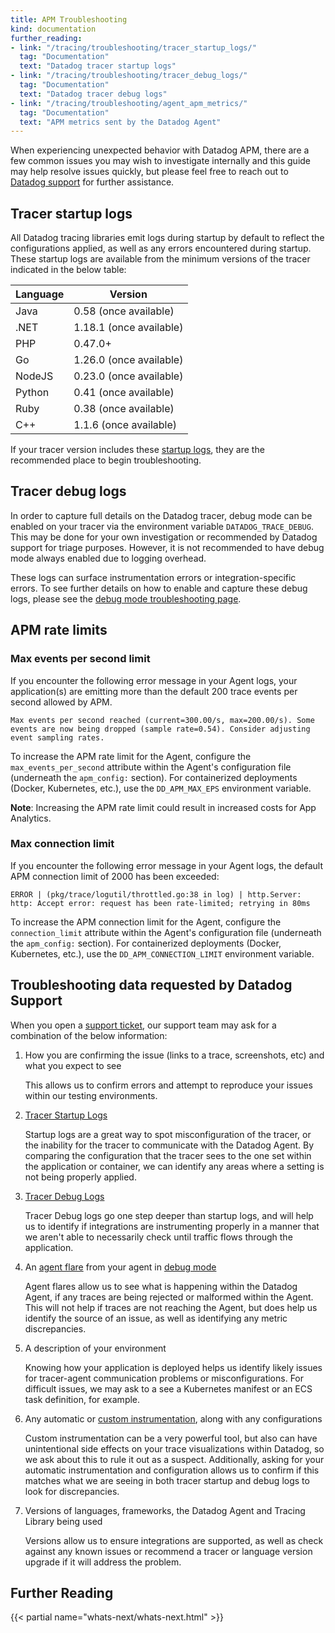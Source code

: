 ```yaml
---
title: APM Troubleshooting
kind: documentation
further_reading:
- link: "/tracing/troubleshooting/tracer_startup_logs/"
  tag: "Documentation"
  text: "Datadog tracer startup logs"
- link: "/tracing/troubleshooting/tracer_debug_logs/"
  tag: "Documentation"
  text: "Datadog tracer debug logs"
- link: "/tracing/troubleshooting/agent_apm_metrics/"
  tag: "Documentation"
  text: "APM metrics sent by the Datadog Agent"
---
```


When experiencing unexpected behavior with Datadog APM, there are a few common issues you may wish to investigate internally and this guide may help resolve issues quickly, but please feel free to reach out to [Datadog support][1] for further assistance.

## Tracer startup logs

All Datadog tracing libraries emit logs during startup by default to reflect the configurations applied, as well as any errors encountered during startup.  These startup logs are available from the minimum versions of the tracer indicated in the below table:

| Language | Version |
|----------|---------|
| Java    |  0.58 (once available)  |
| .NET | 1.18.1 (once available)  |
| PHP | 0.47.0+  |
| Go | 1.26.0 (once available)  |
| NodeJS | 0.23.0 (once available)  |
| Python | 0.41 (once available)  |
| Ruby | 0.38 (once available)  |
| C++ | 1.1.6 (once available)  |

If your tracer version includes these [startup logs][2], they are the recommended place to begin troubleshooting.

## Tracer debug logs

In order to capture full details on the Datadog tracer, debug mode can be enabled on your tracer via the environment variable `DATADOG_TRACE_DEBUG`.  This may be done for your own investigation or recommended by Datadog support for triage purposes. However, it is not recommended to have debug mode always enabled due to logging overhead.

These logs can surface instrumentation errors or integration-specific errors.  To see further details on how to enable and capture these debug logs, please see the [debug mode troubleshooting page][3].

## APM rate limits

### Max events per second limit

If you encounter the following error message in your Agent logs, your application(s) are emitting more than the default 200 trace events per second allowed by APM.

```
Max events per second reached (current=300.00/s, max=200.00/s). Some events are now being dropped (sample rate=0.54). Consider adjusting event sampling rates.

```


To increase the APM rate limit for the Agent, configure the `max_events_per_second` attribute within the Agent's configuration file (underneath the `apm_config:` section). For containerized deployments (Docker, Kubernetes, etc.), use the `DD_APM_MAX_EPS` environment variable.

**Note**: Increasing the APM rate limit could result in increased costs for App Analytics.


### Max connection limit

If you encounter the following error message in your Agent logs, the default APM connection limit of 2000 has been exceeded:

```
ERROR | (pkg/trace/logutil/throttled.go:38 in log) | http.Server: http: Accept error: request has been rate-limited; retrying in 80ms
```


To increase the APM connection limit for the Agent, configure the `connection_limit` attribute within the Agent's configuration file (underneath the `apm_config:` section). For containerized deployments (Docker, Kubernetes, etc.), use the `DD_APM_CONNECTION_LIMIT` environment variable.

## Troubleshooting data requested by Datadog Support

When you open a [support ticket][1], our support team may ask for a combination of the below information:

1. How you are confirming the issue (links to a trace, screenshots, etc) and what you expect to see

    This allows us to confirm errors and attempt to reproduce your issues within our testing environments.

1. [Tracer Startup Logs](#tracer-startup-logs)

    Startup logs are a great way to spot misconfiguration of the tracer, or the inability for the tracer to communicate with the Datadog Agent.  By comparing the configuration that the tracer sees to the one set within the application or container, we can identify any areas where a setting is not being properly applied.

1. [Tracer Debug Logs](#tracer-debug-logs)

    Tracer Debug logs go one step deeper than startup logs, and will help us to identify if integrations are instrumenting properly in a manner that we aren't able to necessarily check until traffic flows through the application.

1. An [agent flare][4] from your agent in [debug mode][5]

    Agent flares allow us to see what is happening within the Datadog Agent, if any traces are being rejected or malformed within the Agent.  This will not help if traces are not reaching the Agent, but does help us identify the source of an issue, as well as identifying any metric discrepancies.

1. A description of your environment

    Knowing how your application is deployed helps us identify likely issues for tracer-agent communication problems or misconfigurations.  For difficult issues, we may ask to a see a Kubernetes manifest or an ECS task definition, for example.

1. Any automatic or [custom instrumentation][6], along with any configurations

    Custom instrumentation can be a very powerful tool, but also can have unintentional side effects on your trace visualizations within Datadog, so we ask about this to rule it out as a suspect.  Additionally, asking for your automatic instrumentation and configuration allows us to confirm if this matches what we are seeing in both tracer startup and debug logs to look for discrepancies.

1. Versions of languages, frameworks, the Datadog Agent and Tracing Library being used

    Versions allow us to ensure integrations are supported, as well as check against any known issues or recommend a tracer or language version upgrade if it will address the problem.

## Further Reading

{{< partial name="whats-next/whats-next.html" >}}

[1]: /help/
[2]: /tracing/troubleshooting/tracer_startup_logs/
[3]: /tracing/troubleshooting/tracer_debug_logs/
[4]: /agent/troubleshooting/#send-a-flare
[5]: /agent/troubleshooting/debug_mode/?tab=agentv6v7
[6]: /tracing/custom_instrumentation/
